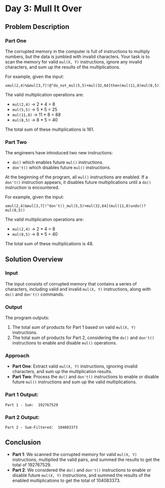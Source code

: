 # Day 3: Mull It Over

## Problem Description

### Part One
The corrupted memory in the computer is full of instructions to multiply numbers, but the data is jumbled with invalid characters. Your task is to scan the memory for valid `mul(X, Y)` instructions, ignore any invalid characters, and sum up the results of the multiplications.

For example, given the input:
```
xmul(2,4)%&mul[3,7]!@^do_not_mul(5,5)+mul(32,64]then(mul(11,8)mul(8,5))
```
The valid multiplication operations are:
- `mul(2,4)` → 2 * 4 = 8
- `mul(5,5)` → 5 * 5 = 25
- `mul(11,8)` → 11 * 8 = 88
- `mul(8,5)` → 8 * 5 = 40

The total sum of these multiplications is 161.

### Part Two
The engineers have introduced two new instructions:
- `do()` which enables future `mul()` instructions.
- `don't()` which disables future `mul()` instructions.

At the beginning of the program, all `mul()` instructions are enabled. If a `don't()` instruction appears, it disables future multiplications until a `do()` instruction is encountered.

For example, given the input:
```
xmul(2,4)&mul[3,7]!^don't()_mul(5,5)+mul(32,64](mul(11,8)undo()?mul(8,5))
```
The valid multiplication operations are:
- `mul(2,4)` → 2 * 4 = 8
- `mul(8,5)` → 8 * 5 = 40

The total sum of these multiplications is 48.

## Solution Overview

### Input
The input consists of corrupted memory that contains a series of characters, including valid and invalid `mul(X, Y)` instructions, along with `do()` and `don't()` commands.

### Output
The program outputs:
1. The total sum of products for Part 1 based on valid `mul(X, Y)` instructions.
2. The total sum of products for Part 2, considering the `do()` and `don't()` instructions to enable and disable `mul()` operations.

### Approach
- **Part One**: Extract valid `mul(X, Y)` instructions, ignoring invalid characters, and sum up the multiplication results.
- **Part Two**: Process the `do()` and `don't()` instructions to enable or disable future `mul()` instructions and sum up the valid multiplications.

### Part 1 Output:
```
Part 1 - Sum:  192767529
```

### Part 2 Output:
```
Part 2 - Sum-Filtered:  104083373
```

## Conclusion
- **Part 1**: We scanned the corrupted memory for valid `mul(X, Y)` instructions, multiplied the valid pairs, and summed the results to get the total of 192767529.
- **Part 2**: We considered the `do()` and `don't()` instructions to enable or disable future `mul(X, Y)` instructions, and summed the results of the enabled multiplications to get the total of 104083373.
